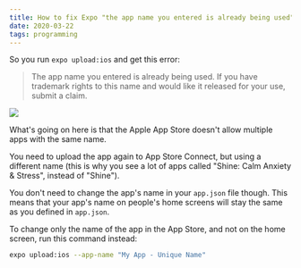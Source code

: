 ```yaml
---
title: How to fix Expo "the app name you entered is already being used"
date: 2020-03-22
tags: programming
---
```

So you run `expo upload:ios` and get this error: 

> The app name you entered is already being used. If you have trademark rights to this name and would like it released for your use, submit a claim.

![](/assets/expo-app-already-exists.png)

What's going on here is that the Apple App Store doesn't allow multiple apps with the same name. 

You need to upload the app again to App Store Connect, but using a different name (this is why you see a lot of apps called "Shine: Calm Anxiety & Stress", instead of "Shine"). 

You don't need to change the app's name in your `app.json` file though. This means that your app's name on people's home screens will stay the same as you defined in `app.json`. 

To change only the name of the app in the App Store, and not on the home screen, run this command instead: 

```bash
expo upload:ios --app-name "My App - Unique Name"
```
